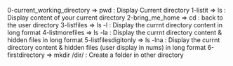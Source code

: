 0-current_working_directory => pwd : Display Current directory
1-listit => ls : Display content of your current directory
2-bring_me_home => cd : back to the user directory
3-listfiles => ls -l : Display the currnt directory content in long format
4-listmorefiles => ls -la : Display the currnt directory content & hidden files in long format
5-listfilesdigitonly => ls -lna : Display the currnt directory content & hidden files (user display in nums) in long format
6-firstdirectory => mkdir /dir/ : Create a folder in other directory
